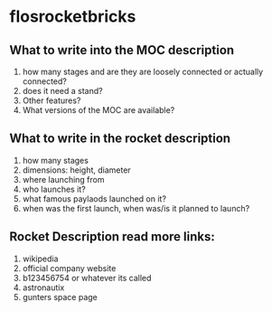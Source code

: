 # flosrocketbricks

## What to write into the MOC description
1. how many stages and are they are loosely connected or actually connected?
2. does it need a stand?
3. Other features?
4. What versions of the MOC are available?

## What to write in the rocket description
1. how many stages
2. dimensions: height, diameter
3. where launching from
4. who launches it?
5. what famous paylaods launched on it?
6. when was the first launch, when was/is it planned to launch?

## Rocket Description read more links:
1. wikipedia
2. official company website
3. b123456754 or whatever its called
4. astronautix
5. gunters space page